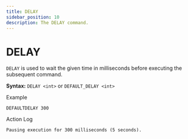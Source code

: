 ```yaml
---
title: DELAY
sidebar_position: 10
description: The DELAY command.
---
```


# DELAY
`DELAY` is used to wait the given time in milliseconds before executing the subsequent command.

**Syntax:** `DELAY <int>` or `DEFAULT_DELAY <int>`

Example
```
DEFAULTDELAY 300
```

Action Log
```
Pausing execution for 300 milliseconds (5 seconds).
```